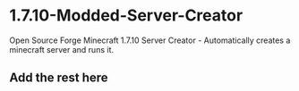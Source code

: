# 1.7.10-Modded-Server-Creator
Open Source Forge Minecraft 1.7.10 Server Creator - Automatically creates a minecraft server and runs it.


## Add the rest here
